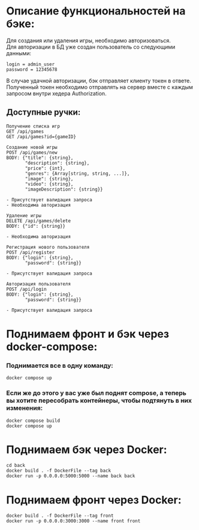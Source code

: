 # Описание функциональностей на бэке:

Для создания или удаления игры, необходимо авторизоваться.  
Для авторизации в БД уже создан пользователь со следующими данными:

```
login = admin_user
password = 12345678
```

В случае удачной авторизации, бэк отправляет клиенту токен в ответе.  
Полученный токен необходимо отправлять на сервер вместе с каждым запросом внутри хедера Authorization.

## Доступные ручки:

```
Получение списка игр
GET /api/games
GET /api/games?id={gameID}
```

```
Создание новой игры
POST /api/games/new
BODY: {"title": {string},
       "description": {string},
       "price": {int},
       "genres": {Array[string, string, ...]},
       "image": {string},
       "video": {string},
       "imageDescription": {string}}

- Присутствует валидация запроса
- Необходима авторизация
```

```
Удаление игры
DELETE /api/games/delete
BODY: {"id": {string}}

- Необходима авторизация
```

```
Регистрация нового пользователя
POST /api/register
BODY: {"login": {string},
       "password": {string}}

- Присутствует валидация запроса
```

```
Авторизация пользователя
POST /api/login
BODY: {"login": {string},
       "password": {string}}

- Присутствует валидация запроса
```

# Поднимаем фронт и бэк через docker-compose:

### Поднимается все в одну команду:

```
docker compose up
```

### Если же до этого у вас уже был поднят compose, а теперь вы хотите пересобрать контейнеры, чтобы подтянуть в них изменения:

```
docker compose build
docker compose up
```

# Поднимаем бэк через Docker:

```
cd back
docker build . -f DockerFile --tag back
docker run -p 0.0.0.0:5000:5000 --name back back
```

# Поднимаем фронт через Docker:

```
docker build . -f DockerFile --tag front
docker run -p 0.0.0.0:3000:3000 --name front front
```
